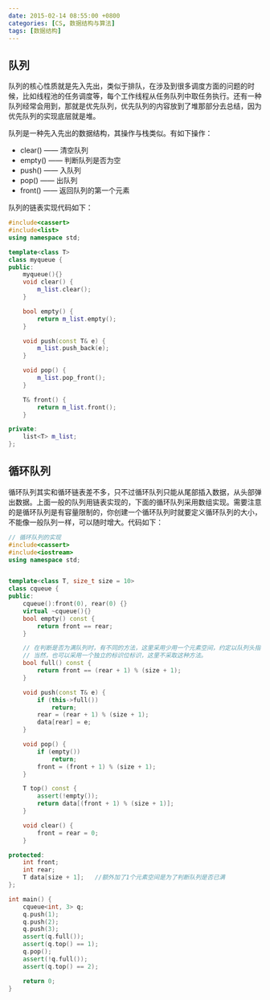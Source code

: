 ```yaml
---
date: 2015-02-14 08:55:00 +0800
categories: [CS, 数据结构与算法]
tags: [数据结构]
---
```


## 队列

队列的核心性质就是先入先出，类似于排队，在涉及到很多调度方面的问题的时候，比如线程池的任务调度等，每个工作线程从任务队列中取任务执行。还有一种队列经常会用到，那就是优先队列，优先队列的内容放到了堆那部分去总结，因为优先队列的实现底层就是堆。

队列是一种先入先出的数据结构，其操作与栈类似。有如下操作：
- clear() —— 清空队列
- empty() —— 判断队列是否为空
- push() —— 入队列
- pop() —— 出队列
- front()  —— 返回队列的第一个元素

队列的链表实现代码如下：
```c++
#include<cassert>
#include<list>
using namespace std;

template<class T>
class myqueue {
public:
    myqueue(){}
    void clear() {
        m_list.clear();
    }

    bool empty() {
        return m_list.empty();
    }

    void push(const T& e) {
        m_list.push_back(e);
    }

    void pop() {
        m_list.pop_front();
    }

    T& front() {
        return m_list.front();
    }

private:
    list<T> m_list;
};
```

## 循环队列
循环队列其实和循环链表差不多，只不过循环队列只能从尾部插入数据，从头部弹出数据。上面一般的队列用链表实现的，下面的循环队列采用数组实现。需要注意的是循环队列是有容量限制的，你创建一个循环队列时就要定义循环队列的大小，不能像一般队列一样，可以随时增大。代码如下：
```c++
// 循环队列的实现
#include<cassert>
#include<iostream>
using namespace std;


template<class T, size_t size = 10>
class cqueue {
public:
    cqueue():front(0), rear(0) {}
    virtual ~cqueue(){}
    bool empty() const {
        return front == rear;
    }

	// 在判断是否为满队列时，有不同的方法，这里采用少用一个元素空间，约定以队列头指针在队列尾指针的下一位置作为队列满的标志。
	// 当然，也可以采用一个独立的标识位标识，这里不采取这种方法。
    bool full() const {
        return front == (rear + 1) % (size + 1);
    }

    void push(const T& e) {
        if (this->full()) 
            return;
        rear = (rear + 1) % (size + 1);
        data[rear] = e;
    }

    void pop() {
        if (empty())
            return;
        front = (front + 1) % (size + 1);        
    }

    T top() const {
        assert(!empty());
        return data[(front + 1) % (size + 1)];
    }

    void clear() {
        front = rear = 0;
    }

protected:
    int front;
    int rear;
    T data[size + 1];   //额外加了1个元素空间是为了判断队列是否已满
};

int main() {
    cqueue<int, 3> q;
    q.push(1);
    q.push(2);
    q.push(3);
    assert(q.full());
    assert(q.top() == 1);
    q.pop();
    assert(!q.full());
    assert(q.top() == 2);

    return 0;
}
```
